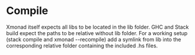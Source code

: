 # Compile

Xmonad itself expects all libs to be located in the lib folder. GHC and Stack build expect the paths to be relative without lib folder. For a working setup (stack compile and xmonad --recompile) add a symlink from lib into the corresponding relative folder containing the included .hs files.
